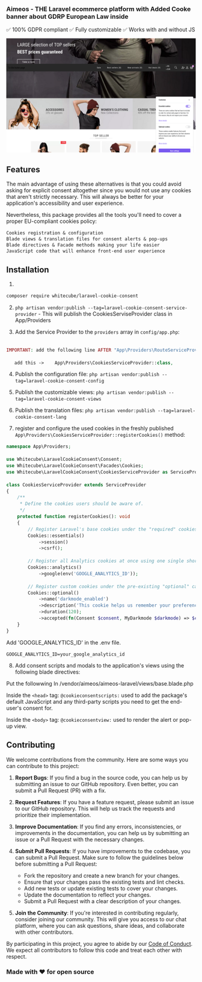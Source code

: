  ### Aimeos - THE Laravel ecommerce platform with Added Cooke banner about GDRP European Law inside

 

✅ 100% GDPR compliant
✅ Fully customizable
✅ Works with and without JS


![Aimeos Cookie](https://github.com/chiarraeu/source/blob/main/aimeoscookie.png?raw=true "Aimeos Cookie")

## Features

The main advantage of using these alternatives is that you could avoid asking for explicit consent altogether since you would not use any cookies that aren't strictly necessary. This will always be better for your application's accessibility and user experience.

Nevertheless, this package provides all the tools you'll need to cover a proper EU-compliant cookies policy:

    Cookies registration & configuration
    Blade views & translation files for consent alerts & pop-ups
    Blade directives & Facade methods making your life easier
    JavaScript code that will enhance front-end user experience



## Installation
1. 
```bash
composer require whitecube/laravel-cookie-consent
```
2. `php artisan vendor:publish --tag=laravel-cookie-consent-service-provider` - This will publish the CookiesServiseProvider class in App/Providers

3. Add the Service Provider to the `providers` array in `config/app.php`:
```php

IMPORTANT: add the following line AFTER "App\Providers\RouteServiceProvider::class,"
       
   add this ->    App\Providers\CookiesServiceProvider::class,

```
4. Publish the configuration file: `php artisan vendor:publish --tag=laravel-cookie-consent-config`

5. Publish the customizable views: `php artisan vendor:publish --tag=laravel-cookie-consent-views`

6. Publish the translation files: `php artisan vendor:publish --tag=laravel-cookie-consent-lang`

7. register and configure the used cookies in the freshly published `App\Providers\CookiesServiceProvider::registerCookies()` method:

```php
namespace App\Providers;

use Whitecube\LaravelCookieConsent\Consent;
use Whitecube\LaravelCookieConsent\Facades\Cookies;
use Whitecube\LaravelCookieConsent\CookiesServiceProvider as ServiceProvider;

class CookiesServiceProvider extends ServiceProvider
{
    /**
     * Define the cookies users should be aware of.
     */
    protected function registerCookies(): void
    {
        // Register Laravel's base cookies under the "required" cookies section:
        Cookies::essentials()
            ->session()
            ->csrf();

        // Register all Analytics cookies at once using one single shorthand method:
        Cookies::analytics()
            ->google(env('GOOGLE_ANALYTICS_ID'));
    
        // Register custom cookies under the pre-existing "optional" category:
        Cookies::optional()
            ->name('darkmode_enabled')
            ->description('This cookie helps us remember your preferences regarding the interface\'s brightness.')
            ->duration(120);
            ->accepted(fn(Consent $consent, MyDarkmode $darkmode) => $consent->cookie(value: $darkmode->getDefaultValue()));
    }
}
```
Add 'GOOGLE_ANALYTICS_ID' in the .env file.

```
GOOGLE_ANALYTICS_ID=your_google_analytics_id
```

8. Add consent scripts and modals to the application's views using the following blade directives:

Put the followwing In /vendor/aimeos/aimeos-laravel/views/base.blade.php

Inside the `<head>` tag:
`@cookieconsentscripts:` used to add the package's default JavaScript and any third-party scripts you need to get the end-user's consent for.


Inside the `<body>` tag:
`@cookieconsentview:` used to render the alert or pop-up view.

## Contributing

We welcome contributions from the community. Here are some ways you can contribute to this project:

1. **Report Bugs**: If you find a bug in the source code, you can help us by submitting an issue to our GitHub repository. Even better, you can submit a Pull Request (PR) with a fix.

2. **Request Features**: If you have a feature request, please submit an issue to our GitHub repository. This will help us track the requests and prioritize their implementation.

3. **Improve Documentation**: If you find any errors, inconsistencies, or improvements in the documentation, you can help us by submitting an issue or a Pull Request with the necessary changes.

4. **Submit Pull Requests**: If you have improvements to the codebase, you can submit a Pull Request. Make sure to follow the guidelines below before submitting a Pull Request:

   - Fork the repository and create a new branch for your changes.
   - Ensure that your changes pass the existing tests and lint checks.
   - Add new tests or update existing tests to cover your changes.
   - Update the documentation to reflect your changes.
   - Submit a Pull Request with a clear description of your changes.

5. **Join the Community**: If you're interested in contributing regularly, consider joining our community. This will give you access to our chat platform, where you can ask questions, share ideas, and collaborate with other contributors.

By participating in this project, you agree to abide by our [Code of Conduct](CODE_OF_CONDUCT.md). We expect all contributors to follow this code and treat each other with respect.




### Made with ❤️ for open source
